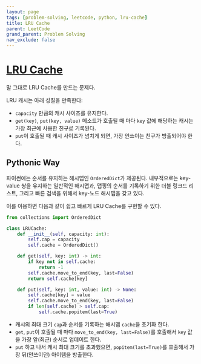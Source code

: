 ```yaml
---
layout: page
tags: [problem-solving, leetcode, python, lru-cache]
title: LRU Cache
parent: LeetCode
grand_parent: Problem Solving
nav_exclude: false
---
```


# [LRU Cache](https://leetcode.com/problems/lru-cache/)

 말 그대로 LRU Cache를 만드는 문제다.

 LRU 캐시는 아래 성질을 만족한다:
  - `capacity` 만큼의 캐시 사이즈를 유지한다.
  - `get(key)`, `put(key, value)` 메소드가 호출될 때 마다 `key` 값에
    해당하는 캐시는 가장 최근에 사용한 친구로 기록된다.
  - `put`이 호출될 때 캐시 사이즈가 넘치게 되면, 가장 안쓰이는 친구가
    방출되어야 한다.

## Pythonic Way
 파이썬에는 순서를 유지하는 해시맵인 `OrderedDict`가
 제공된다. 내부적으로는 key-value 쌍을 유지하는 일반적인 해시맵과,
 맵핑의 순서를 기록하기 위한 더블 링크드 리스트, 그리고 빠른 검색을
 위해서 key-노드 해시맵을 갖고 있다.

 이를 이용하면 다음과 같이 쉽고 빠르게 LRU Cache를 구현할 수 있다.

```python
from collections import OrderedDict

class LRUCache:
    def __init__(self, capacity: int):
        self.cap = capacity
        self.cache = OrderedDict()

    def get(self, key: int) -> int:
        if key not in self.cache:
            return -1
        self.cache.move_to_end(key, last=False)
        return self.cache[key]

    def put(self, key: int, value: int) -> None:
        self.cache[key] = value
        self.cache.move_to_end(key, last=False)
        if len(self.cache) > self.cap:
            self.cache.popitem(last=True)
```

 - 캐시의 최대 크기 `cap`과 순서를 기록하는 해시맵 `cache`을 초기화
   한다.
 - `get`, `put`이 호출될 때 마다 `move_to_end(key, last=False)`를
   호출해서 `key` 값을 가장 앞(최근) 순서로 업데이트 한다.
 - `put` 하고 나서 캐시 최대 크기를 초과했으면, `popitem(last=True)`를
   호출해서 가장 뒤(안쓰이던) 아이템을 방출한다.

